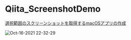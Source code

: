 # Qiita_ScreenshotDemo
[選択範囲のスクリーンショットを取得するmacOSアプリの作成](https://qiita.com/IKEH/items/00ad05e957cb730c7ad6)

![Oct-16-2021 22-32-29](https://i.imgur.com/GOxJfLJ.gif)
